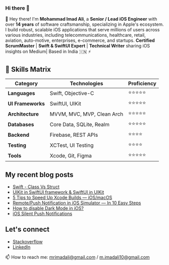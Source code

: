 ### Hi there 👋

👋 Hey there! I'm **Mohammad Imad Ali**, a **Senior / Lead iOS Engineer** with over **14 years** of software craftsmanship, specializing in Apple's ecosystem. I build robust, scalable iOS applications that serve millions of users across various industries, including telecommunications, healthcare, retail, aviation, auto-motive, enterprises, e-commerce, and startups. **Certified ScrumMaster** | **Swift & SwiftUI Expert** | **Technical Writer** sharing iOS insights on Medium| Based in India 🇮🇳 ⚡

## 🎯 Skills Matrix

| Category | Technologies | Proficiency |
|----------|-------------|------------|
| **Languages** | Swift, Objective-C | ⭐⭐⭐⭐⭐ |
| **UI Frameworks** | SwiftUI, UIKit | ⭐⭐⭐⭐⭐ |
| **Architecture** | MVVM, MVC, MVP, Clean Arch | ⭐⭐⭐⭐⭐ |
| **Databases** | Core Data, SQLite, Realm | ⭐⭐⭐⭐⭐ |
| **Backend** | Firebase, REST APIs | ⭐⭐⭐⭐ |
| **Testing** | XCTest, UI Testing | ⭐⭐⭐⭐ |
| **Tools** | Xcode, Git, Figma | ⭐⭐⭐⭐⭐ |


## My recent blog posts

- [Swift - Class Vs Struct](https://imad-ali.medium.com/swift-classes-vs-struct-3687bc4df969)
- [UIKit in SwiftUI framework & SwiftUI in UIKit](https://imad-ali.medium.com/uikit-in-swiftui-framework-swiftui-in-uikit-cc8ab8f2f1f4)
- [5 Tips to Speed Up Xcode Builds — iOS/macOS](https://imad-ali.medium.com/5-tips-to-speed-up-xcode-builds-ios-macos-8aafa5a0838c)
- [Remote/Push Notification in iOS Simulator — In 10 Easy Steps](https://imad-ali.medium.com/remote-notification-in-ios-simulator-xcode-11-4-or-later-ios-13-4-or-later-8e5a77881ef0)
- [How to disable Dark Mode in iOS?](https://imad-ali.medium.com/how-to-disable-dark-mode-in-ios-5f959955a037)
- [iOS Silent Push Notifications](https://imad-ali.medium.com/ios-silent-push-notifications-84009d57794c)

## Let's connect

- [Stackoverflow](https://stackoverflow.com/users/1025063/imad-ali)
- [LinkedIn](https://www.linkedin.com/in/imad-ali/)


📫 How to reach me: mrimadali@gmail.com / m.imadali10@gmail.com
